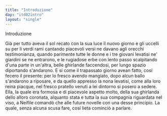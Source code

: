 ```yaml
---
title: "Introduzione"
day: "itd02intro"
layout: "single"
---
```

<html>
 <head>
 </head>
 <body>
  <div id="d02intro" type="introduction" who="author">
   <head>
    Introduzione
   </head>
   <p>
    <milestone id="p02980002"/>
    Gi&agrave; per tutto aveva il sol recato con la sua luce il nuovo giorno e gli uccelli su per li verdi rami cantando piacevoli versi ne davano agli orecchi testimonianza, quando parimente tutte le donne e i tre giovani levatisi ne'
    <name placeref="giardini-i02" type="place">
     giardini
    </name>
    se ne entrarono, e le rugiadose erbe con lento passo scalpitando d'una parte in un'altra, belle ghirlande faccendosi, per lungo spazio diportando s'andarono.
    <milestone id="p02980003"/>
    E s&iacute; come il trapassato giorno avean fatto, cos&iacute; fecero il presente: per lo fresco avendo mangiato, dopo alcun ballo s'andarono a riposare, e da quello appresso la
    <time value="oranona-02intro">
     nona
    </time>
    levatisi, come alla loro
    <name persref="filomena" type="person">
     reina
    </name>
    piacque, nel fresco
    <name placeref="pratello-i02" type="place">
     pratello
    </name>
    venuti a lei dintorno si posero a sedere.
    <milestone id="p02980004"/>
    Ella, la quale era formosa e di piacevole aspetto molto, della sua ghirlanda dello alloro coronata, alquanto stata e tutta la sua compagnia riguardata nel viso, a
    <name persref="neifile" type="person">
     Neifile
    </name>
    comand&ograve; che alle future novelle con una desse principio. La quale, senza alcuna scusa fare, cos&iacute; lieta cominci&ograve; a parlare.
   </p>
  </div>
 </body>
</html>